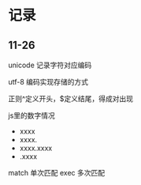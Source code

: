 # 记录

## 11-26

unicode 记录字符对应编码

utf-8 编码实现存储的方式

正则^定义开头，$定义结尾，得成对出现

js里的数字情况

* xxxx
* xxxx.
* xxxx.xxxx
* .xxxx

match 单次匹配
exec 多次匹配
